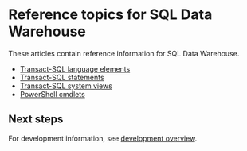 <properties
   pageTitle="SQL Data Warehouse reference topics | Azure"
   description="Reference content links for SQL Data Warehouse."
   services="sql-data-warehouse"
   documentationCenter="NA"
   authors="barbkess"
   manager="jhubbard"
   editor=""/>

<tags
   ms.service="sql-data-warehouse"
   ms.devlang="NA"
   ms.topic="article"
   ms.tgt_pltfrm="NA"
   ms.workload="data-services"
   ms.date="10/31/2016"
   wacn.date=""/>


# Reference topics for SQL Data Warehouse

These articles contain reference information for SQL Data Warehouse.

* [Transact-SQL language elements][Transact-SQL language elements]
* [Transact-SQL statements][Transact-SQL statements]
* [Transact-SQL system views][Transact-SQL system views]
* [PowerShell cmdlets][PowerShell cmdlets]

## Next steps
For development information, see [development overview][development overview].

<!--Image references-->

<!--Article references-->
[development overview]: /documentation/articles/sql-data-warehouse-overview-develop
[Transact-SQL language elements]: /documentation/articles/sql-data-warehouse-reference-tsql-language-elements
[Transact-SQL statements]: /documentation/articles/sql-data-warehouse-reference-tsql-statements
[Transact-SQL system views]: /documentation/articles/sql-data-warehouse-reference-tsql-system-views
[PowerShell cmdlets]: /documentation/articles/sql-data-warehouse-reference-powershell-cmdlets


<!--MSDN references-->